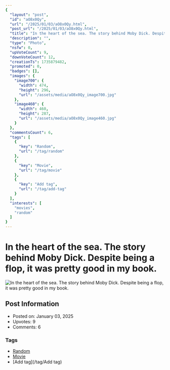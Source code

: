```yaml
---
{
  "layout": "post",
  "id": "aO8x0Qy",
  "url": "/2025/01/03/aO8x0Qy.html",
  "post_url": "/2025/01/03/aO8x0Qy.html",
  "title": "In the heart of the sea. The story behind Moby Dick. Despite being a flop, it was pretty good in my book.",
  "description": "",
  "type": "Photo",
  "nsfw": 0,
  "upVoteCount": 9,
  "downVoteCount": 12,
  "creationTs": 1735879482,
  "promoted": 0,
  "badges": [],
  "images": {
    "image700": {
      "width": 474,
      "height": 296,
      "url": "/assets/media/aO8x0Qy_image700.jpg"
    },
    "image460": {
      "width": 460,
      "height": 287,
      "url": "/assets/media/aO8x0Qy_image460.jpg"
    }
  },
  "commentsCount": 6,
  "tags": [
    {
      "key": "Random",
      "url": "/tag/random"
    },
    {
      "key": "Movie",
      "url": "/tag/movie"
    },
    {
      "key": "Add tag",
      "url": "/tag/add-tag"
    }
  ],
  "interests": [
    "movies",
    "random"
  ]
}
---
```


# In the heart of the sea. The story behind Moby Dick. Despite being a flop, it was pretty good in my book.

![In the heart of the sea. The story behind Moby Dick. Despite being a flop, it was pretty good in my book.](/assets/media/aO8x0Qy_image700.jpg)

## Post Information

- Posted on: January 03, 2025
- Upvotes: 9
- Comments: 6

### Tags

- [Random](/tag/Random)
- [Movie](/tag/Movie)
- [Add tag](/tag/Add tag)
